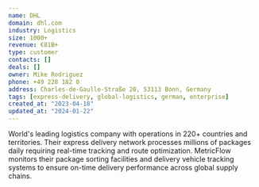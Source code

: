 ```yaml
---
name: DHL
domain: dhl.com
industry: Logistics
size: 1000+
revenue: €81B+
type: customer
contacts: []
deals: []
owner: Mike Rodriguez
phone: +49 228 182 0
address: Charles-de-Gaulle-Straße 20, 53113 Bonn, Germany
tags: [express-delivery, global-logistics, german, enterprise]
created_at: "2023-04-18"
updated_at: "2024-01-22"
---
```


World's leading logistics company with operations in 220+ countries and territories. Their express delivery network processes millions of packages daily requiring real-time tracking and route optimization. MetricFlow monitors their package sorting facilities and delivery vehicle tracking systems to ensure on-time delivery performance across global supply chains.